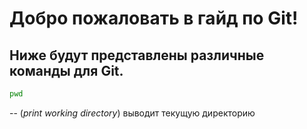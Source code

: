 # Добро пожаловать в гайд по Git!
## Ниже будут представлены различные команды для Git.

```bash
pwd
```
-- (*print working directory*) выводит текущую директорию